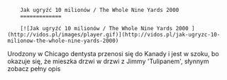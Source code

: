 
        Jak ugryźć 10 milionów / The Whole Nine Yards 2000 
        =============
        
        [![Jak ugryźć 10 milionów / The Whole Nine Yards 2000 ](http://vidos.pl/images/player.gif)](http://vidos.pl/jak-ugryzc-10-milionow-the-whole-nine-yards-2000)
        
        
 Urodzony w Chicago dentysta przenosi się do Kanady i jest w szoku, bo okazuje się, że mieszka drzwi w drzwi z Jimmy 'Tulipanem', słynnym zobacz pełny opis
    